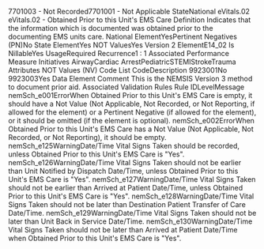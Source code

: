 

7701003 - Not Recorded7701001 - Not Applicable
StateNational
eVitals.02
eVitals.02 - Obtained Prior to this Unit's EMS Care
Definition
Indicates that the information which is documented was obtained prior to the documenting EMS units care.
National ElementYesPertinent Negatives (PN)No
State ElementYes
NOT ValuesYes
Version 2 ElementE14_02
Is NillableYes
UsageRequired
Recurrence1 : 1
Associated Performance Measure Initiatives
AirwayCardiac ArrestPediatricSTEMIStrokeTrauma
Attributes
NOT Values (NV)
Code List
CodeDescription
9923001No
9923003Yes
Data Element Comment
This is the NEMSIS Version 3 method to document prior aid.
Associated Validation Rules
Rule IDLevelMessage
nemSch_e001ErrorWhen Obtained Prior to this Unit's EMS Care is empty, it should have a Not Value (Not
Applicable, Not Recorded, or Not Reporting, if allowed for the element) or a Pertinent Negative
(if allowed for the element), or it should be omitted (if the element is optional).
nemSch_e002ErrorWhen Obtained Prior to this Unit's EMS Care has a Not Value (Not Applicable, Not Recorded, or
Not Reporting), it should be empty.
nemSch_e125WarningDate/Time Vital Signs Taken should be recorded, unless Obtained Prior to this Unit's EMS Care
is "Yes".
nemSch_e126WarningDate/Time Vital Signs Taken should not be earlier than Unit Notified by Dispatch Date/Time,
unless Obtained Prior to this Unit's EMS Care is "Yes".
nemSch_e127WarningDate/Time Vital Signs Taken should not be earlier than Arrived at Patient Date/Time, unless
Obtained Prior to this Unit's EMS Care is "Yes".
nemSch_e128WarningDate/Time Vital Signs Taken should not be later than Destination Patient Transfer of Care
Date/Time.
nemSch_e129WarningDate/Time Vital Signs Taken should not be later than Unit Back in Service Date/Time.
nemSch_e130WarningDate/Time Vital Signs Taken should not be later than Arrived at Patient Date/Time when
Obtained Prior to this Unit's EMS Care is "Yes".